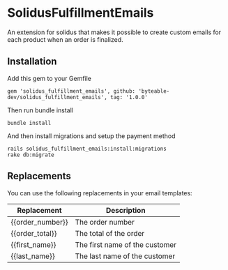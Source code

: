 # SolidusFulfillmentEmails

An extension for solidus that makes it possible to create custom emails for each product when an order is finalized.

## Installation

Add this gem to your Gemfile

```
gem 'solidus_fulfillment_emails', github: 'byteable-dev/solidus_fulfillment_emails', tag: '1.0.0'
```

Then run bundle install

```
bundle install
```

And then install migrations and setup the payment method

```
rails solidus_fulfillment_emails:install:migrations
rake db:migrate
```

## Replacements

You can use the following replacements in your email templates:

| Replacement          | Description |
|----------------------| ----------- |
| {{order_number}}     | The order number |
| {{order_total}}      | The total of the order |
 | {{first_name}}       | The first name of the customer |
| {{last_name}}        | The last name of the customer |
